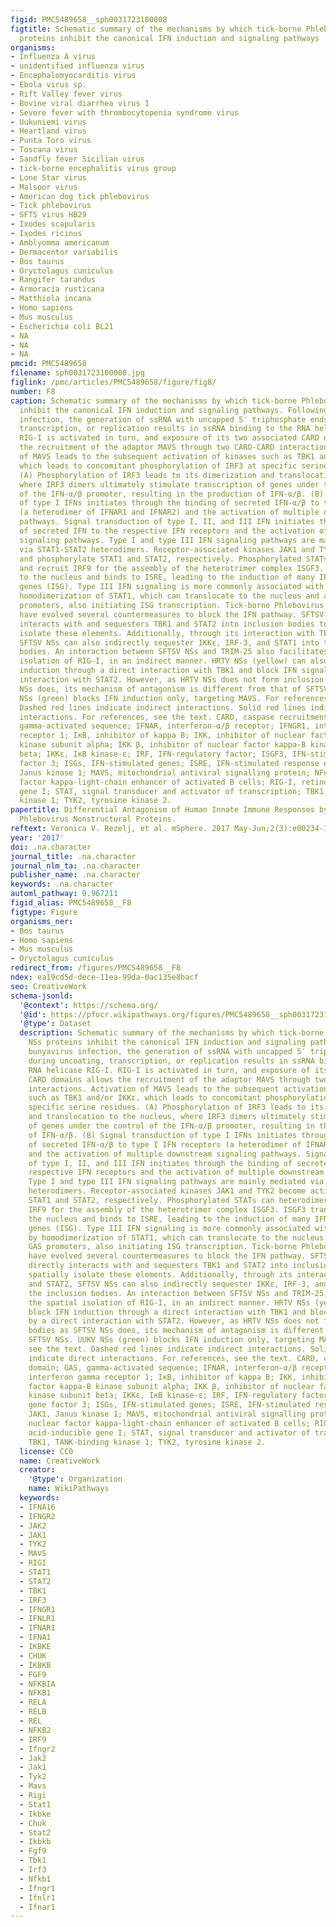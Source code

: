 ```yaml
---
figid: PMC5489658__sph0031723100008
figtitle: Schematic summary of the mechanisms by which tick-borne Phlebovirus NSs
  proteins inhibit the canonical IFN induction and signaling pathways
organisms:
- Influenza A virus
- unidentified influenza virus
- Encephalomyocarditis virus
- Ebola virus sp.
- Rift Valley fever virus
- Bovine viral diarrhea virus 1
- Severe fever with thrombocytopenia syndrome virus
- Uukuniemi virus
- Heartland virus
- Punta Toro virus
- Toscana virus
- Sandfly fever Sicilian virus
- tick-borne encephalitis virus group
- Lone Star virus
- Malsoor virus
- American dog tick phlebovirus
- Tick phlebovirus
- SFTS virus HB29
- Ixodes scapularis
- Ixodes ricinus
- Amblyomma americanum
- Dermacentor variabilis
- Bos taurus
- Oryctolagus cuniculus
- Rangifer tarandus
- Armoracia rusticana
- Matthiola incana
- Homo sapiens
- Mus musculus
- Escherichia coli BL21
- NA
- NA
- NA
pmcid: PMC5489658
filename: sph0031723100008.jpg
figlink: /pmc/articles/PMC5489658/figure/fig8/
number: F8
caption: Schematic summary of the mechanisms by which tick-borne Phlebovirus NSs proteins
  inhibit the canonical IFN induction and signaling pathways. Following bunyavirus
  infection, the generation of ssRNA with uncapped 5′ triphosphate ends during uncoating,
  transcription, or replication results in ssRNA binding to the RNA helicase RIG-I.
  RIG-I is activated in turn, and exposure of its two associated CARD domains allows
  the recruitment of the adaptor MAVS through two CARD-CARD interactions. Activation
  of MAVS leads to the subsequent activation of kinases such as TBK1 and/or IKKε,
  which leads to concomitant phosphorylation of IRF3 at specific serine residues.
  (A) Phosphorylation of IRF3 leads to its dimerization and translocation to the nucleus,
  where IRF3 dimers ultimately stimulate transcription of genes under the control
  of the IFN-α/β promoter, resulting in the production of IFN-α/β. (B) Signal transduction
  of type I IFNs initiates through the binding of secreted IFN-α/β to type I IFN receptors
  (a heterodimer of IFNAR1 and IFNAR2) and the activation of multiple downstream signaling
  pathways. Signal transduction of type I, II, and III IFN initiates through the binding
  of secreted IFN to the respective IFN receptors and the activation of multiple downstream
  signaling pathways. Type I and type III IFN signaling pathways are mainly mediated
  via STAT1-STAT2 heterodimers. Receptor-associated kinases JAK1 and TYK2 become activated
  and phosphorylate STAT1 and STAT2, respectively. Phosphorylated STATs can heterodimerize
  and recruit IRF9 for the assembly of the heterotrimer complex ISGF3. ISGF3 translocates
  to the nucleus and binds to ISRE, leading to the induction of many IFN-stimulated
  genes (ISG). Type III IFN signaling is more commonly associated with signaling by
  homodimerization of STAT1, which can translocate to the nucleus and activate GAS
  promoters, also initiating ISG transcription. Tick-borne Phlebovirus NSs proteins
  have evolved several countermeasures to block the IFN pathway. SFTSV NSs (red) directly
  interacts with and sequesters TBK1 and STAT2 into inclusion bodies to spatially
  isolate these elements. Additionally, through its interaction with TBK1 and STAT2,
  SFTSV NSs can also indirectly sequester IKKε, IRF-3, and STAT1 into the inclusion
  bodies. An interaction between SFTSV NSs and TRIM-25 also facilitates the spatial
  isolation of RIG-I, in an indirect manner. HRTV NSs (yellow) can also block IFN
  induction through a direct interaction with TBK1 and block IFN signaling by a direct
  interaction with STAT2. However, as HRTV NSs does not form inclusion bodies as SFTSV
  NSs does, its mechanism of antagonism is different from that of SFTSV NSs. UUKV
  NSs (green) blocks IFN induction only, targeting MAVS. For references, see the text.
  Dashed red lines indicate indirect interactions. Solid red lines indicate direct
  interactions. For references, see the text. CARD, caspase recruitment domain; GAS,
  gamma-activated sequence; IFNAR, interferon-α/β receptor; IFNGR1, interferon gamma
  receptor 1; IκB, inhibitor of kappa B; IKK, inhibitor of nuclear factor kappa-B
  kinase subunit alpha; IKK β, inhibitor of nuclear factor kappa-B kinase subunit
  beta; IKKε, IκB kinase-ε; IRF, IFN-regulatory factor; ISGF3, IFN-stimulated gene
  factor 3; ISGs, IFN-stimulated genes; ISRE, IFN-stimulated response elements; JAK1,
  Janus kinase 1; MAVS, mitochondrial antiviral signalling protein; NFκB, nuclear
  factor kappa-light-chain enhancer of activated B cells; RIG-I, retinoic acid-inducible
  gene I; STAT, signal transducer and activator of transcription; TBK1, TANK-binding
  kinase 1; TYK2, tyrosine kinase 2.
papertitle: Differential Antagonism of Human Innate Immune Responses by Tick-Borne
  Phlebovirus Nonstructural Proteins.
reftext: Veronica V. Rezelj, et al. mSphere. 2017 May-Jun;2(3):e00234-17.
year: '2017'
doi: .na.character
journal_title: .na.character
journal_nlm_ta: .na.character
publisher_name: .na.character
keywords: .na.character
automl_pathway: 0.967211
figid_alias: PMC5489658__F8
figtype: Figure
organisms_ner:
- Bos taurus
- Homo sapiens
- Mus musculus
- Oryctolagus cuniculus
redirect_from: /figures/PMC5489658__F8
ndex: ea19cd5d-dece-11ea-99da-0ac135e8bacf
seo: CreativeWork
schema-jsonld:
  '@context': https://schema.org/
  '@id': https://pfocr.wikipathways.org/figures/PMC5489658__sph0031723100008.html
  '@type': Dataset
  description: Schematic summary of the mechanisms by which tick-borne Phlebovirus
    NSs proteins inhibit the canonical IFN induction and signaling pathways. Following
    bunyavirus infection, the generation of ssRNA with uncapped 5′ triphosphate ends
    during uncoating, transcription, or replication results in ssRNA binding to the
    RNA helicase RIG-I. RIG-I is activated in turn, and exposure of its two associated
    CARD domains allows the recruitment of the adaptor MAVS through two CARD-CARD
    interactions. Activation of MAVS leads to the subsequent activation of kinases
    such as TBK1 and/or IKKε, which leads to concomitant phosphorylation of IRF3 at
    specific serine residues. (A) Phosphorylation of IRF3 leads to its dimerization
    and translocation to the nucleus, where IRF3 dimers ultimately stimulate transcription
    of genes under the control of the IFN-α/β promoter, resulting in the production
    of IFN-α/β. (B) Signal transduction of type I IFNs initiates through the binding
    of secreted IFN-α/β to type I IFN receptors (a heterodimer of IFNAR1 and IFNAR2)
    and the activation of multiple downstream signaling pathways. Signal transduction
    of type I, II, and III IFN initiates through the binding of secreted IFN to the
    respective IFN receptors and the activation of multiple downstream signaling pathways.
    Type I and type III IFN signaling pathways are mainly mediated via STAT1-STAT2
    heterodimers. Receptor-associated kinases JAK1 and TYK2 become activated and phosphorylate
    STAT1 and STAT2, respectively. Phosphorylated STATs can heterodimerize and recruit
    IRF9 for the assembly of the heterotrimer complex ISGF3. ISGF3 translocates to
    the nucleus and binds to ISRE, leading to the induction of many IFN-stimulated
    genes (ISG). Type III IFN signaling is more commonly associated with signaling
    by homodimerization of STAT1, which can translocate to the nucleus and activate
    GAS promoters, also initiating ISG transcription. Tick-borne Phlebovirus NSs proteins
    have evolved several countermeasures to block the IFN pathway. SFTSV NSs (red)
    directly interacts with and sequesters TBK1 and STAT2 into inclusion bodies to
    spatially isolate these elements. Additionally, through its interaction with TBK1
    and STAT2, SFTSV NSs can also indirectly sequester IKKε, IRF-3, and STAT1 into
    the inclusion bodies. An interaction between SFTSV NSs and TRIM-25 also facilitates
    the spatial isolation of RIG-I, in an indirect manner. HRTV NSs (yellow) can also
    block IFN induction through a direct interaction with TBK1 and block IFN signaling
    by a direct interaction with STAT2. However, as HRTV NSs does not form inclusion
    bodies as SFTSV NSs does, its mechanism of antagonism is different from that of
    SFTSV NSs. UUKV NSs (green) blocks IFN induction only, targeting MAVS. For references,
    see the text. Dashed red lines indicate indirect interactions. Solid red lines
    indicate direct interactions. For references, see the text. CARD, caspase recruitment
    domain; GAS, gamma-activated sequence; IFNAR, interferon-α/β receptor; IFNGR1,
    interferon gamma receptor 1; IκB, inhibitor of kappa B; IKK, inhibitor of nuclear
    factor kappa-B kinase subunit alpha; IKK β, inhibitor of nuclear factor kappa-B
    kinase subunit beta; IKKε, IκB kinase-ε; IRF, IFN-regulatory factor; ISGF3, IFN-stimulated
    gene factor 3; ISGs, IFN-stimulated genes; ISRE, IFN-stimulated response elements;
    JAK1, Janus kinase 1; MAVS, mitochondrial antiviral signalling protein; NFκB,
    nuclear factor kappa-light-chain enhancer of activated B cells; RIG-I, retinoic
    acid-inducible gene I; STAT, signal transducer and activator of transcription;
    TBK1, TANK-binding kinase 1; TYK2, tyrosine kinase 2.
  license: CC0
  name: CreativeWork
  creator:
    '@type': Organization
    name: WikiPathways
  keywords:
  - IFNA16
  - IFNGR2
  - JAK2
  - JAK1
  - TYK2
  - MAVS
  - RIGI
  - STAT1
  - STAT2
  - TBK1
  - IRF3
  - IFNGR1
  - IFNLR1
  - IFNAR1
  - IFNA1
  - IKBKE
  - CHUK
  - IKBKB
  - FGF9
  - NFKBIA
  - NFKB1
  - RELA
  - RELB
  - REL
  - NFKB2
  - IRF9
  - Ifngr2
  - Jak2
  - Jak1
  - Tyk2
  - Mavs
  - Rigi
  - Stat1
  - Ikbke
  - Chuk
  - Stat2
  - Ikbkb
  - Fgf9
  - Tbk1
  - Irf3
  - Nfkb1
  - Ifngr1
  - Ifnlr1
  - Ifnar1
---
```

